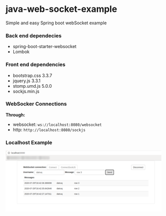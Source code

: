 # java-web-socket-example
Simple and easy Spring boot webSocket example

### Back end dependecies
- spring-boot-starter-websocket
- Lombok

### Front end dependencies
- bootstrap.css 3.3.7
- jquery.js 3.3.1
- stomp.umd.js 5.0.0
- sockjs.min.js

### WebSocker Connections
**Through:**
- websocket: `ws://localhost:8080/websocket`
- http: `http://localhost:8080/sockjs`

### Localhost Example

![alt text](https://github.com/datruq/java-web-socket-example/blob/master/img/webSocketExample.png)



